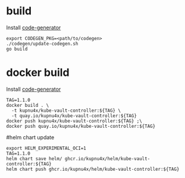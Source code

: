 # build
Install [code-generator](https://github.com/kubernetes/code-generator)
```shell script
export CODEGEN_PKG=<path/to/codegen>
./codegen/update-codegen.sh
go build
```

# docker build
Install [code-generator](https://github.com/kubernetes/code-generator)
```shell script
TAG=1.1.0
docker build . \
  -t kupnu4x/kube-vault-controller:${TAG} \
  -t quay.io/kupnu4x/kube-vault-controller:${TAG}
docker push kupnu4x/kube-vault-controller:${TAG} ;\
docker push quay.io/kupnu4x/kube-vault-controller:${TAG}
```

#helm chart update
```shell script
export HELM_EXPERIMENTAL_OCI=1
TAG=1.1.0
helm chart save helm/ ghcr.io/kupnu4x/helm/kube-vault-controller:${TAG}
helm chart push ghcr.io/kupnu4x/helm/kube-vault-controller:${TAG}
```
